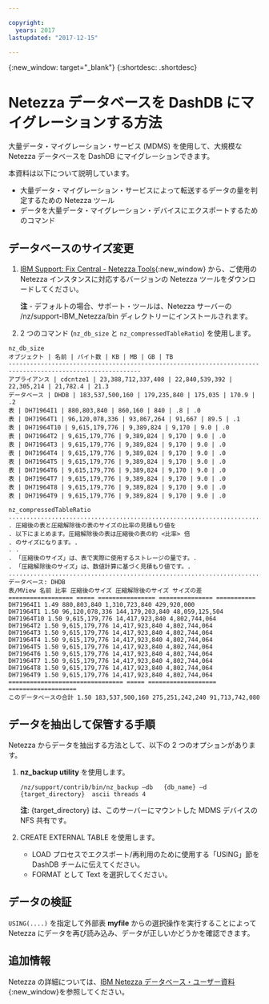 ```yaml
---

copyright:
  years: 2017
lastupdated: "2017-12-15"

---
```

{:new_window: target="_blank"}
{:shortdesc: .shortdesc}

# Netezza データベースを DashDB にマイグレーションする方法

大量データ・マイグレーション・サービス (MDMS) を使用して、大規模な Netezza データベースを DashDB にマイグレーションできます。

本資料は以下について説明しています。
- 大量データ・マイグレーション・サービスによって転送するデータの量を判定するための Netezza ツール
- データを大量データ・マイグレーション・デバイスにエクスポートするためのコマンド

## データベースのサイズ変更
1. [IBM Support: Fix Central - Netezza Tools](https://www-945.ibm.com/support/fixcentral/options?selectionBean.selectedTab=find&selection=ibm%2fInformation+Management%3bPureData+System+for+Analytics%3bibm%2fInformation+Management%2fNetezza+Tools){:new_window} から、ご使用の Netezza インスタンスに対応するバージョンの Netezza ツールをダウンロードしてください。

   **注** - デフォルトの場合、サポート・ツールは、Netezza サーバーの /nz/support-IBM_Netezza<version>/bin ディレクトリーにインストールされます。
   
2. 2 つのコマンド (`nz_db_size` と `nz_compressedTableRatio`) を使用します。

```
nz_db_size
オブジェクト | 名前 | バイト数 | KB | MB | GB | TB
-----------------------------------------------------------------------------------------------------------
アプライアンス | cdcntze1 | 23,388,712,337,408 | 22,840,539,392 | 22,305,214 | 21,782.4 | 21.3
データベース | DHDB | 183,537,500,160 | 179,235,840 | 175,035 | 170.9 | .2
表 | DH71964I1 | 880,803,840 | 860,160 | 840 | .8 | .0
表 | DH71964T1 | 96,120,078,336 | 93,867,264 | 91,667 | 89.5 | .1
表 | DH71964T10 | 9,615,179,776 | 9,389,824 | 9,170 | 9.0 | .0
表 | DH71964T2 | 9,615,179,776 | 9,389,824 | 9,170 | 9.0 | .0
表 | DH71964T3 | 9,615,179,776 | 9,389,824 | 9,170 | 9.0 | .0
表 | DH71964T4 | 9,615,179,776 | 9,389,824 | 9,170 | 9.0 | .0
表 | DH71964T5 | 9,615,179,776 | 9,389,824 | 9,170 | 9.0 | .0
表 | DH71964T6 | 9,615,179,776 | 9,389,824 | 9,170 | 9.0 | .0
表 | DH71964T7 | 9,615,179,776 | 9,389,824 | 9,170 | 9.0 | .0
表 | DH71964T8 | 9,615,179,776 | 9,389,824 | 9,170 | 9.0 | .0
表 | DH71964T9 | 9,615,179,776 | 9,389,824 | 9,170 | 9.0 | .0
```
```
nz_compressedTableRatio
....................................................................................
. 圧縮後の表と圧縮解除後の表のサイズの比率の見積もり値を
. 以下にまとめます。圧縮解除後の表は圧縮後の表の約 <比率> 倍
. のサイズになります。.
. .
. 「圧縮後のサイズ」は、表で実際に使用するストレージの量です。.
. 「圧縮解除後のサイズ」は、数値計算に基づく見積もり値です。.
....................................................................................
データベース: DHDB
表/MView 名前 比率 圧縮後のサイズ 圧縮解除後のサイズ サイズの差
================== ===== ================ =============== ===========
DH71964I1 1.49 880,803,840 1,310,723,840 429,920,000
DH71964T1 1.50 96,120,078,336 144,179,203,840 48,059,125,504
DH71964T10 1.50 9,615,179,776 14,417,923,840 4,802,744,064
DH71964T2 1.50 9,615,179,776 14,417,923,840 4,802,744,064
DH71964T3 1.50 9,615,179,776 14,417,923,840 4,802,744,064
DH71964T4 1.50 9,615,179,776 14,417,923,840 4,802,744,064
DH71964T5 1.50 9,615,179,776 14,417,923,840 4,802,744,064
DH71964T6 1.50 9,615,179,776 14,417,923,840 4,802,744,064
DH71964T7 1.50 9,615,179,776 14,417,923,840 4,802,744,064
DH71964T8 1.50 9,615,179,776 14,417,923,840 4,802,744,064
DH71964T9 1.50 9,615,179,776 14,417,923,840 4,802,744,064
================================ ===== =================== ===================
このデータベースの合計 1.50 183,537,500,160 275,251,242,240 91,713,742,080
```

## データを抽出して保管する手順

Netezza からデータを抽出する方法として、以下の 2 つのオプションがあります。
1. **nz_backup utility** を使用します。

   `/nz/support/contrib/bin/nz_backup –db   {db_name} –d  {target_directory}  ascii threads 4`
   
   **注**: {target_directory} は、このサーバーにマウントした MDMS デバイスの NFS 共有です。
2. CREATE EXTERNAL TABLE を使用します。
   - LOAD プロセスでエクスポート/再利用のために使用する「USING」節を DashDB チームに伝えてください。
   - FORMAT として Text を選択してください。
   
   
## データの検証
`USING(....)` を指定して外部表 **myfile** からの選択操作を実行することによって Netezza にデータを再び読み込み、データが正しいかどうかを確認できます。
 
## 追加情報
Netezza の詳細については、[IBM Netezza データベース・ユーザー資料](https://www.ibm.com/support/knowledgecenter/en/SSULQD_7.2.1/com.ibm.nz.dbu.doc/c_dbuser_plg_overview.html){:new_window}を参照してください。
